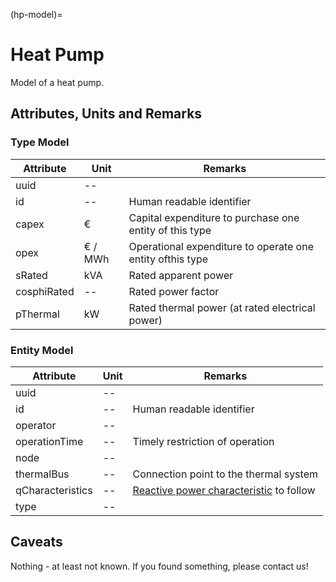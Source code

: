 (hp-model)=

# Heat Pump

Model of a heat pump.

## Attributes, Units and Remarks

### Type Model

| Attribute   | Unit    | Remarks                                                   |
| ----------- | ------- | --------------------------------------------------------- |
| uuid        | --      |                                                           |
| id          | --      | Human readable identifier                                 |
| capex       | €       | Capital expenditure to purchase one entity of this type   |
| opex        | € / MWh | Operational expenditure to operate one entity ofthis type |
| sRated      | kVA     | Rated apparent power                                      |
| cosphiRated | --      | Rated power factor                                        |
| pThermal    | kW      | Rated thermal power (at rated electrical power)           |

### Entity Model

| Attribute        | Unit | Remarks                                                                              |
| ---------------- | ---- | ------------------------------------------------------------------------------------ |
| uuid             | --   |                                                                                      |
| id               | --   | Human readable identifier                                                            |
| operator         | --   |                                                                                      |
| operationTime    | --   | Timely restriction of operation                                                      |
| node             | --   |                                                                                      |
| thermalBus       | --   | Connection point to the thermal system                                               |
| qCharacteristics | --   | [Reactive power characteristic](participant_general_q_characteristic) to follow |
| type             | --   |                                                                                      |

## Caveats

Nothing - at least not known.
If you found something, please contact us!
